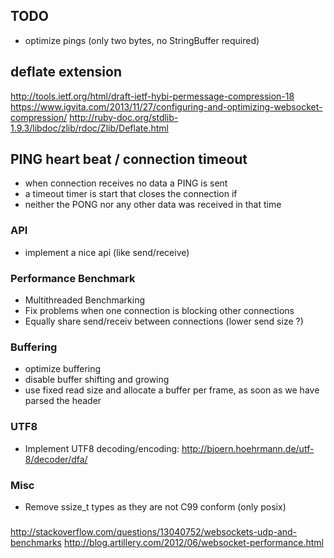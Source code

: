## TODO

* optimize pings (only two bytes, no StringBuffer required) 

## deflate extension

http://tools.ietf.org/html/draft-ietf-hybi-permessage-compression-18
https://www.igvita.com/2013/11/27/configuring-and-optimizing-websocket-compression/
http://ruby-doc.org/stdlib-1.9.3/libdoc/zlib/rdoc/Zlib/Deflate.html

## PING heart beat / connection timeout

* when connection receives no data a PING is sent
* a timeout timer is start that closes the connection if 
* neither the PONG nor any other data was received in that time

### API

* implement a nice api (like send/receive)


### Performance Benchmark

* Multithreaded Benchmarking
* Fix problems when one connection is blocking other connections
* Equally share send/receiv between connections (lower send size ?)

### Buffering

* optimize buffering
* disable buffer shifting and growing
* use fixed read size and allocate a buffer per frame, as soon as we have parsed the header

### UTF8

* Implement UTF8 decoding/encoding: http://bjoern.hoehrmann.de/utf-8/decoder/dfa/


### Misc

* Remove ssize_t types as they are not C99 conform (only posix)


### 

http://stackoverflow.com/questions/13040752/websockets-udp-and-benchmarks
http://blog.artillery.com/2012/06/websocket-performance.html


